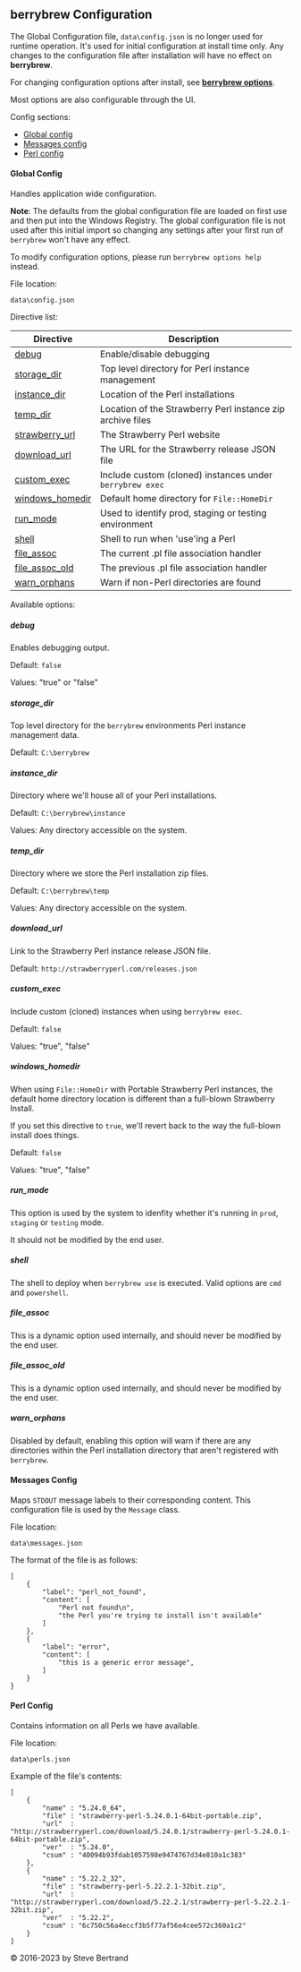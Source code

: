 ## berrybrew Configuration

The Global Configuration file, `data\config.json` is no longer used for runtime
operation. It's used for initial configuration at install time only. Any changes
to the configuration file after installation will have no effect on **berrybrew**.

For changing configuration options after install, see [**berrybrew options**](berrybrew.md#options).

Most options are also configurable through the UI.

Config sections:

- [Global config](#global-config)
- [Messages config](#messages-config)
- [Perl config](#perl-config)

#### Global Config

Handles application wide configuration. 

**Note**: The defaults from the global configuration file  are loaded on first use
and then put into the Windows Registry. The global configuration file is not
used after this initial import so changing any settings after your first run of
`berrybrew` won't have any effect.

To modify configuration options, please run `berrybrew options help` instead.

File location:

    data\config.json

Directive list:

|Directive| Description                                                |
|---|------------------------------------------------------------|   
|[debug](#debug)| Enable/disable debugging                                   |
[storage_dir](#storage_dir)| Top level directory for Perl instance management           |
[instance_dir](#instance_dir)| Location of the Perl installations                         |
[temp_dir](#temp_dir)| Location of the Strawberry Perl instance zip archive files |
[strawberry_url](#strawberry_url)| The Strawberry Perl website                                |
[download_url](#download_url)| The URL for the Strawberry release JSON file               |
[custom_exec](#custom_exec)| Include custom (cloned) instances under `berrybrew exec`   |
[windows_homedir](#windows_homedir)| Default home directory for `File::HomeDir`                 |
[run_mode](#run_mode)| Used to identify prod, staging or testing environment      |
[shell](#shell)| Shell to run when 'use'ing a Perl                          |
[file_assoc](#file_assoc)| The current .pl file association handler                   |
[file_assoc_old](#file_assoc_old)| The previous .pl file association handler                  |
[warn_orphans](#warn_orphans)| Warn if non-Perl directories are found                     |

Available options:

##### debug

Enables debugging output.

Default: `false`

Values: "true" or "false"

##### storage_dir

Top level directory for the `berrybrew` environments Perl instance management
data.

Default: `C:\berrybrew`

##### instance_dir

Directory where we'll house all of your Perl installations. 

Default: `C:\berrybrew\instance`

Values: Any directory accessible on the system.

##### temp_dir

Directory where we store the Perl installation zip files.

Default: `C:\berrybrew\temp`

Values: Any directory accessible on the system.

##### download_url

Link to the Strawberry Perl instance release JSON file.

Default: `http://strawberryperl.com/releases.json`

##### custom_exec

Include custom (cloned) instances when using `berrybrew exec`.

Default: `false`

Values:  "true", "false"

##### windows_homedir

When using `File::HomeDir` with Portable Strawberry Perl instances,
the default home directory location is different than a full-blown
Strawberry Install.

If you set this directive to `true`, we'll revert back to the way
the full-blown install does things.

Default: `false`

Values: "true", "false"

##### run_mode

This option is used by the system to idenfity whether it's running in `prod`,
`staging` or `testing` mode. 

It should not be modified by the end user.

##### shell

The shell to deploy when `berrybrew use` is executed. Valid options are `cmd`
and `powershell`.

##### file_assoc

This is a dynamic option used internally, and should never be modified by the
end user.

##### file_assoc_old

This is a dynamic option used internally, and should never be modified by the
end user.

##### warn_orphans

Disabled by default, enabling this option will warn if there are any directories
within the Perl installation directory that aren't registered with `berrybrew`.

#### Messages Config

Maps `STDOUT` message labels to their corresponding content. This configuration file is used by the `Message` class.

File location:

    data\messages.json

The format of the file is as follows:

    [
        {
            "label": "perl_not_found",
            "content": [
                "Perl not found\n",
                "the Perl you're trying to install isn't available"
            ]
        },
        {
            "label": "error",
            "content": [
                "this is a generic error message",
            ]
        }
    }

#### Perl Config

Contains information on all Perls we have available.

File location:

    data\perls.json

Example of the file's contents:

    [
        {
            "name" : "5.24.0_64",
            "file" : "strawberry-perl-5.24.0.1-64bit-portable.zip",
            "url"  : "http://strawberryperl.com/download/5.24.0.1/strawberry-perl-5.24.0.1-64bit-portable.zip",
            "ver"  : "5.24.0",
            "csum" : "40094b93fdab1057598e9474767d34e810a1c383"
        },
        {
            "name" : "5.22.2_32",
            "file" : "strawberry-perl-5.22.2.1-32bit.zip",
            "url"  : "http://strawberryperl.com/download/5.22.2.1/strawberry-perl-5.22.2.1-32bit.zip",
            "ver"  : "5.22.2",
            "csum" : "6c750c56a4eccf3b5f77af56e4cee572c360a1c2"
        }
    ]

&copy; 2016-2023 by Steve Bertrand